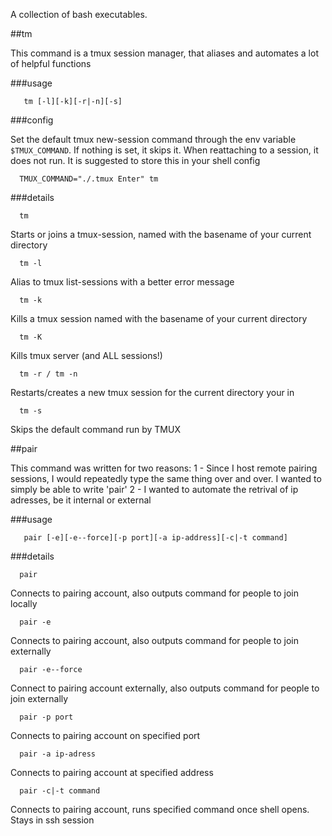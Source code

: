 A collection of bash executables.

##tm

This command is a tmux session manager, that aliases and automates a lot of helpful functions

###usage

```
   tm [-l][-k][-r|-n][-s]
```

###config

Set the default tmux new-session command through the env variable `$TMUX_COMMAND`.  If nothing is set, it skips it.  When reattaching to a session, it does not run.  It is suggested to store this in your shell config
```
  TMUX_COMMAND="./.tmux Enter" tm
```

###details


```
  tm
```
Starts or joins a tmux-session, named with the basename of your current directory

```
  tm -l
```
Alias to tmux list-sessions with a better error message

```
  tm -k
```
Kills a tmux session named with the basename of your current directory

```
  tm -K
```
Kills tmux server (and ALL sessions!)

```
  tm -r / tm -n
```
Restarts/creates a new tmux session for the current directory your in

```
  tm -s
```
Skips the default command run by TMUX

##pair

This command was written for two reasons:
  1 - Since I host remote pairing sessions, I would repeatedly type the same thing over and over.  I wanted to simply be able to write 'pair'
  2 - I wanted to automate the retrival of ip adresses, be it internal or external

###usage

```
   pair [-e][-e--force][-p port][-a ip-address][-c|-t command]
```

###details

```
  pair
```
Connects to pairing account, also outputs command for people to join locally

```
  pair -e
```
Connects to pairing account, also outputs command for people to join externally

```
  pair -e--force
```
Connect to pairing account externally, also outputs command for people to join externally

```
  pair -p port
```
Connects to pairing account on specified port

```
  pair -a ip-adress
```
Connects to pairing account at specified address

```
  pair -c|-t command
```
Connects to pairing account, runs specified command once shell opens.  Stays in ssh session
